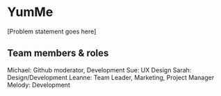 # YumMe

[Problem statement goes here]

## Team members & roles

Michael:  Github moderator, Development
Sue:      UX Design
Sarah:    Design/Development
Leanne:   Team Leader, Marketing, Project Manager
Melody:   Development
